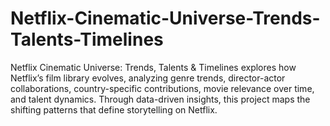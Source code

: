 # Netflix-Cinematic-Universe-Trends-Talents-Timelines
Netflix Cinematic Universe: Trends, Talents &amp; Timelines explores how Netflix’s film library evolves, analyzing genre trends, director-actor collaborations, country-specific contributions, movie relevance over time, and talent dynamics. Through data-driven insights, this project maps the shifting patterns that define storytelling on Netflix. 
